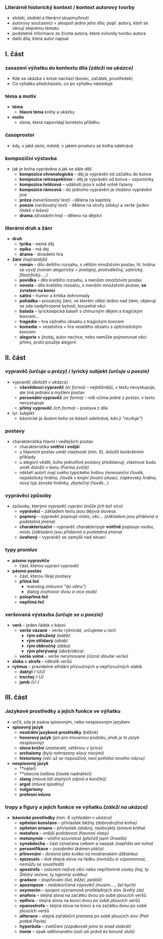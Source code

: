 ### Literárně historický kontext / kontext autorovy tvorby
- století, období a literární skupiny/hnutí
- autorovy současníci + alespoň jedno jeho dílo; popř. autory, kteří se věnují stejnému tématu
- podstatné informace ze života autora, které ovlivnily tvorbu autora
- další díla, která autor napsal
## I. část

### zasazení výňatku do kontextu díla *(záleží na ukázce)*
- Kde se ukázka v knize nachází (konec, začátek, prostředek)
- Co výňatku předcházelo, co po výňatku následuje 
### téma a motiv
- **téma**
	- **hlavní téma** knihy a ukázky
- **motiv**
	- slova, která napovídají kontextu příběhu
### časoprostor
- kdy, v jaké zemi, městě, v jakém prostoru se kniha odehrává
### kompoziční výstavba
- jak je kniha vyprávěna a jak se dále dělí
	- **kompozice chronologická** – děj je vyprávěn od začátku do konce
	- **kompozice retrospektivní** – děj je vyprávěn od konce – vzpomínky
	- **kompozice řetězová** – události jsou k sobě volně řazeny
	- **kompozice rámcová** – do jednoho vyprávění je vloženo vyprávění jiné
	- **próza** *(neveršovaný text)* - dělena na kapitoly
	- **poezie** *(veršovaný text)* - dělena na strofy *(sloky)* a verše *(jeden řádek v básni)*
	- **drama** *(divadelní hra)* - děleno na dějství
### literární druh a žánr
- **druh**
	- **lyrika** - nemá děj
	- **epika** - má dej
	- **drama** - divadelní hra
- **žánr** *(nejčastější)*
	- **román** – dílo delšího rozsahu, s větším množstvím postav, hl. hrdina se vyvíjí *(román alegorický = jinotajný, protiválečný, satirický, filozofický…..)*
	- **povídka** – dílo kratšího rozsahu, s menším množstvím postav
	- **novela** – dílo kratšího rozsahu, s menším množstvím postav, **se zvratem na konci**
	- **satira** – humor a kritika dohromady
	- **pohádka –** prozaický žánr, ve kterém vítězí dobro nad zlem, objevují se zde nadpřirozené bytosti, kouzelné věci
	- **balada** – lyrickoepická báseň s chmurným dějem a tragickým koncem…
	- **tragédie** – hra vážného obsahu s tragickým koncem
	- **komedie** = veselohra = hra veselého obsahu s optimistickým koncem
	- **alegorie =** jinotaj, autor nechce, nebo nemůže pojmenovat věci přímo, proto použije alegorii
## II. část
### vypravěč *(určuje u prózy)* / lyrický subjekt *(určuje u poezie)*
- vypravěč *(doložit v ukázce)*
	- **vševědoucí vypravěč** *(er forma)* – nejběžnější, v textu nevystupuje, ale zná jednání a myšlení postav
	- **personální vypravěč** *(er forma)* – vidí očima jedné z postav, v textu nevystupuje
	- **přímý vypravěč** *(ich forma)* – postava z díla
- lyr. subjekt
	- básnické já *(kolem koho se báseň odehrává, kdo ji "recituje")*
### postavy
- charakteristika hlavní i vedlejších postav
	- charakteristika **vnitřní i vnější**
	- u hlavních postav umět vlastnosti *(min. 6)*, doložit konkrétními příklady
	- u alegorií vědět, koho jednotlivé postavy představují, vlastnost budu umět doložit v textu *(Farma zvířat)* 
	- někteří autoři mají svého typického hrdinu *(renesanční člověk, nepatetický hrdina, člověk v krajní životní situaci, čapkovský hrdina, nový typ ženské hrdinky, zbytečný člověk...)*
### vyprávěcí způsoby
- způsoby, kterými vypravěč vypráví *(může jich být více)*
	- **vyprávěcí** – základem textu jsou dějová slovesa
	- **popisný** – vypravěč popisuje místo, věc… *(základem jsou přídavná a podstatná jména)*
	- **charakterizační** – vypravěč charakterizuje **vnitřně** popisuje osobu, místo *(základem jsou přídavná a podstatná jména)*
	- **úvahový** – vypravěč se zamýšlí nad situací
### typy promluv
- **pásmo vypravěče**
	- část, kterou vypráví vypravěč
- **pásmo postav**
	- část, kterou říkají postavy
	- **přímá řeč**
		- monolog *(mluvení "do větru")*
		- dialog *(rozhovor dvou a více osob)*
	- **polopřímá řeč**
	- **nepřímá řeč**
### veršovaná výstavba  *(určuje se u poezie)*
- **verš** – jeden řádek v básni
	- **verše vázané** - verše rytmické, určujeme u nich
		- **rým sdružený** *(aabb)* 
		- **rým střídavý** *(abab)*
		- **rým obkročný** *(abba)*
		- **rým přerývaný** *(abcb/abca)*
	- **verše volné** - verše nerýmované *(různě dlouhé verše)* 
- **sloka = strofa** – několik veršů
- **rytmus** – pravidelné střídání přízvučných a nepřízvučných slabik
	- **daktyl** *(-UU)*
	- **trochej** *(-U)*
	- **jamb** *(U-)*
## III. část
### Jazykové prostředky a jejich funkce ve výňatku
- určit, zda je psána spisovným, nebo nespisovným jazykem
- **spisovný jazyk**
	- **neutrální jazykové prostředky** (běžné)
	- **hovorový jazyk** *(jen pro mluvenou podobu, jinak je to jazyk nespisovný)*
	- **slova knižní** *(zastaralá, většinou v lyrice)*
	- **archaismy** *(byly nahrazeny slovy novými)*
	- **historismy** *(věc už se nepoužívá, není potřeba nového názvu)*
- **nespisovný jazyk**
	- **nářečí
	- **obecná čeština (české nadnářečí)
	- **slang** *(mluva lidí stejných zájmů a koníčků)*
	- **argot** *(mluva spodiny)*
	- **vulgarismy**
	- **profesní mluva**
### tropy a figury a jejich funkce ve výňatku *(záleží na ukázce)*
- **básnické prostředky** *(min. 6 vyhledám v ukázce)*
	- **epiteton konstans** – přívlastek běžný *(dobrodružná kniha)*
	- **epiteton ornans** – přívlastek zdobný, neobvyklý *(smavá kniha)*
	- **metafora** – vnější podobnost *(havraní vlasy)*
	- **metonymie** – vnitřní souvislost *(přečetl jsem Orwella)*
	- **synekdocha** – část označena celkem a naopak *(nepřišla ani noha)*
	- **personifikace** – zosobnění *(kámen pláče)*
	- **přirovnání** – *(krásná jako kvítka na modranském džbánku)*
	- **epizeuxis** – dvě stejná slova na řádku *(nemůžu si vzpomenout, nemůžu se soustředit)*
	- **apostrofa** – oslovení neživé věci nebo nepřítomné osoby *(hoj, ty Štědrý večere, ty tajemný svátku)*
	- **gradace** – stupňování *(šel, běžel, pelášil)*
	- **apoziopeze** – nedokončená výpověď *(musím…., šel bych)*
	- **oxymorón** – spojení významově protikladných slov *(květy zla)*
	- **anafora** – stejná slova na začátku dvou po sobě jdoucích veršů
	- **epifora** – stejná slova na konci dvou po sobě jdoucích veršů
	- **epanostrofa** – stejná slova na konci a na začátku dvou po sobě jdoucích veršů
	- **aliterace** – stejná začáteční písmena po sobě jdoucích slov *(Petr potkal Pavla)*
	- **hyperbola** – zveličení *(zopakovali jsme to snad stokrát)*
	- **ironie** – opak sdělovaného *(oslí uši právě ke koruně sluší)*